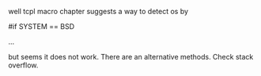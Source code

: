 well tcpl macro chapter suggests a way to detect os by

#if SYSTEM == BSD 

...

but seems it does not work. There are an alternative methods. Check stack overflow.
